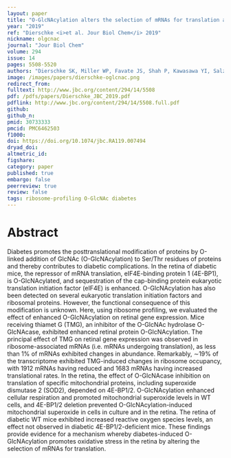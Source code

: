 ```yaml
---
layout: paper
title: "O-GlcNAcylation alters the selection of mRNAs for translation and promotes 4E-BP1–dependent mitochondrial dysfunction in the retina."
year: "2019"
ref: "Dierschke <i>et al. Jour Biol Chem</i> 2019"
nickname: olgcnac
journal: "Jour Biol Chem"
volume: 294
issue: 14
pages: 5508-5520
authors: "Dierschke SK, Miller WP, Favate JS, Shah P, Kawasawa YI, Salzberg AC, Kimball SR, Jefferson LS, and Dennis MD"
image: /images/papers/dierschke-oglcnac.png
redirect_from: 
fulltext: http://www.jbc.org/content/294/14/5508
pdf: /pdfs/papers/Dierschke_JBC_2019.pdf
pdflink: http://www.jbc.org/content/294/14/5508.full.pdf
github:
github_n:
pmid: 30733333 
pmcid: PMC6462503
f1000: 
doi: https://doi.org/10.1074/jbc.RA119.007494
dryad_doi: 
altmetric_id: 
figshare: 
category: paper
published: true
embargo: false
peerreview: true
review: false
tags: ribosome-profiling O-GlcNAc diabetes
---
```

# Abstract 

Diabetes promotes the posttranslational modification of proteins by O-linked addition of GlcNAc (O-GlcNAcylation) to Ser/Thr residues of proteins and thereby contributes to diabetic complications. In the retina of diabetic mice, the repressor of mRNA translation, eIF4E-binding protein 1 (4E-BP1), is O-GlcNAcylated, and sequestration of the cap-binding protein eukaryotic translation initiation factor (eIF4E) is enhanced. O-GlcNAcylation has also been detected on several eukaryotic translation initiation factors and ribosomal proteins. However, the functional consequence of this modification is unknown. Here, using ribosome profiling, we evaluated the effect of enhanced O-GlcNAcylation on retinal gene expression. Mice receiving thiamet G (TMG), an inhibitor of the O-GlcNAc hydrolase O-GlcNAcase, exhibited enhanced retinal protein O-GlcNAcylation. The principal effect of TMG on retinal gene expression was observed in ribosome-associated mRNAs (i.e. mRNAs undergoing translation), as less than 1% of mRNAs exhibited changes in abundance. Remarkably, ∼19% of the transcriptome exhibited TMG-induced changes in ribosome occupancy, with 1912 mRNAs having reduced and 1683 mRNAs having increased translational rates. In the retina, the effect of O-GlcNAcase inhibition on translation of specific mitochondrial proteins, including superoxide dismutase 2 (SOD2), depended on 4E-BP1/2. O-GlcNAcylation enhanced cellular respiration and promoted mitochondrial superoxide levels in WT cells, and 4E-BP1/2 deletion prevented O-GlcNAcylation-induced mitochondrial superoxide in cells in culture and in the retina. The retina of diabetic WT mice exhibited increased reactive oxygen species levels, an effect not observed in diabetic 4E-BP1/2-deficient mice. These findings provide evidence for a mechanism whereby diabetes-induced O-GlcNAcylation promotes oxidative stress in the retina by altering the selection of mRNAs for translation.

